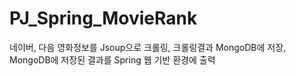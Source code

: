 # PJ_Spring_MovieRank
네이버, 다음 영화정보를 Jsoup으로 크롤링, 크롤링결과 MongoDB에 저장, MongoDB에 저장된 결과를 Spring 웹 기반 환경에 출력
